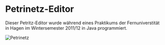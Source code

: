 # Petrinetz-Editor

Dieser Petritz-Editor wurde während eines Praktikums der Fernuniverstität in Hagen im Wintersemester 2011/12 in Java programmiert.

![Petrinetz](https://github.com/MK2345/PetrinetzEditor/assets/24621381/7061d494-6057-4e70-97ac-0eb04adac753)
